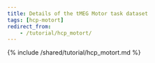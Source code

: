 ```yaml
---
title: Details of the tMEG Motor task dataset
tags: [hcp-motort]
redirect_from:
    - /tutorial/hcp_motort/
---
```


{% include /shared/tutorial/hcp_motort.md %}
